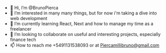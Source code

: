 - 👋 Hi, I’m @BrunoPierca
- 👀 I’m interested in many many things, but for now i'm taking a dive into web development
- 🌱 I’m currently learning React, Next and how to manage my time as a freelancer
- 💞️ I’m looking to collaborate on useful and interesting projects, especially finance tech
- 📫 How to reach me +5491131538093 or at Piercamillibruno@gmail.com

<!---
BrunoPierca/BrunoPierca is a ✨ special ✨ repository because its `README.md` (this file) appears on your GitHub profile.
You can click the Preview link to take a look at your changes.
--->
